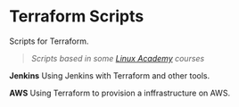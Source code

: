 # Terraform Scripts
Scripts for Terraform.
> *Scripts based in some [Linux Academy](https://linuxacademy.com/) courses*

**Jenkins**
Using Jenkins with Terraform and other tools.

**AWS**
Using Terraform to provision a inffrastructure on AWS.

